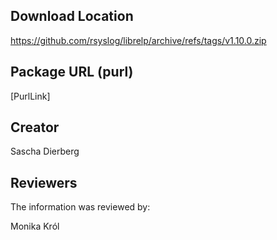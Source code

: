 ## Download Location

https://github.com/rsyslog/librelp/archive/refs/tags/v1.10.0.zip

## Package URL (purl)

[PurlLink]

## Creator

Sascha Dierberg

## Reviewers

The information was reviewed by:

Monika Król